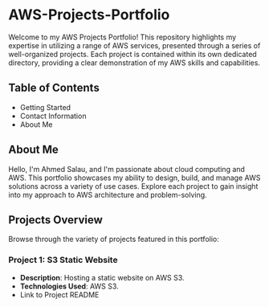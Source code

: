 # AWS-Projects-Portfolio
Welcome to my AWS Projects Portfolio! This repository highlights my expertise in utilizing a range of AWS services, presented through a series of well-organized projects. Each project is contained within its own dedicated directory, providing a clear demonstration of my AWS skills and capabilities.
## Table of Contents
- Getting Started
- Contact Information
- About Me
## About Me
Hello, I'm Ahmed Salau, and I'm passionate about cloud computing and AWS. This portfolio showcases my ability to design, build, and manage AWS solutions across a variety of use cases. Explore each project to gain insight into my approach to AWS architecture and problem-solving.

## Projects Overview
Browse through the variety of projects featured in this portfolio:

### Project 1: S3 Static Website
- **Description**: Hosting a static website on AWS S3.
- **Technologies Used**: AWS S3.
- Link to Project README

